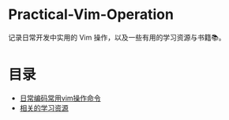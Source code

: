 # Practical-Vim-Operation

记录日常开发中实用的 Vim 操作，以及一些有用的学习资源与书籍📚。

# 目录
- [日常编码常用vim操作命令](vim-operations-commonly-used-in-daily-coding.md)
- [相关的学习资源](related-learning-resources.md)

